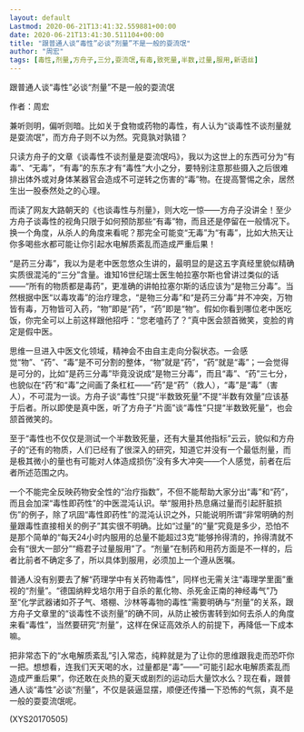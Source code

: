 ```yaml
---
layout: default
Lastmod: 2020-06-21T13:41:32.559881+00:00
date: 2020-06-21T13:41:30.511104+00:00
title: "跟普通人谈“毒性”必谈“剂量”不是一般的耍流氓"
author: "周宏"
tags: [毒性,剂量,方舟子,三分,耍流氓,有毒,致死量,半数,过量,服用,新语丝]
---
```


跟普通人谈“毒性”必谈“剂量”不是一般的耍流氓

作者：周宏

兼听则明，偏听则暗。比如关于食物或药物的毒性，有人认为“谈毒性不谈剂量就是耍流氓”，而方舟子则不以为然。究竟孰对孰错？

只读方舟子的文章《谈毒性不谈剂量是耍流氓吗》，我以为这世上的东西可分为“有毒”、“无毒”，“有毒”的东东才有“毒性”大小之分，要特别注意那些摄入之后很难排出体外或对身体某器官会造成不可逆转之伤害的“毒”物。在提高警惕之余，居然生出一股泰然处之的心理。

而读了网友大路朝天的《也谈毒性与剂量》，则大吃一惊——方舟子没讲全！至少方舟子谈毒性的视角只限于如何预防那些“有毒”物，而且还是停留在一般情况下。换一个角度，从杀人的角度来看呢？那完全可能变“无毒”为“有毒”，比如大热天让你多喝些水都可能让你引起水电解质紊乱而造成严重后果！

“是药三分毒”，我以为是老中医忽悠众生讲的，最明显的是这五字真经里貌似精确实质很混沌的“三分”含量。谁知16世纪瑞士医生帕拉塞尔斯也曾讲过类似的话——“所有的物质都是毒药”，更准确的讲帕拉塞尔斯的话应该为“是物三分毒”。当然根据中医“以毒攻毒”的治疗理念，“是物三分毒”和“是药三分毒”并不冲突，万物皆有毒，万物皆可入药，“物”即是“药”，“药”即是“物”。假如你看到哪位老中医吃饭，你完全可以上前这样跟他招呼：“您老嗑药了？”真中医会颔首微笑，变脸的肯定是假中医。

思维一旦进入中医文化领域，精神会不由自主走向分裂状态。一会感觉“物”、“药”、“毒”是不可分割的整体，“物”就是“药”，“药”就是“毒”；一会觉得是可分的，比如“是药三分毒”毕竟没说成“是物三分毒”，而且“毒”、“药”三七分，也貌似在“药”和“毒”之间画了条杠杠——“药”是“药”（救人），“毒”是“毒”（害人），不可混为一谈。方舟子谈“毒性”只提“半数致死量”不提“半数有效量”应该基于后者。所以即使是真中医，听了方舟子“片面”谈“毒性”只提“半数致死量”，也会颔首微笑的。

至于“毒性也不仅仅是测试一个半数致死量，还有大量其他指标”云云，貌似和方舟子的“还有的物质，人们已经有了很深入的研究，知道它并没有一个最低剂量，而是极其微小的量也有可能对人体造成损伤”没有多大冲突——个人感觉，前者在后者所述范围之内。

一个不能完全反映药物安全性的“治疗指数”，不但不能帮助大家分出“毒”和“药”，而且会加深“毒性即药性”的中医混沌认识。举“服用扑热息痛过量而引起肝脏损伤”的例子，除了巩固“毒性即药性”的混沌认识之外，只能说明所谓“非常明确的剂量跟毒性直接相关的例子”其实很不明确。比如“过量”的“量”究竟是多少，恐怕不是那个简单的“每天24小时内服用的总量不能超过3克”能够拎得清的，拎得清就不会有“很大一部分”“瘾君子过量服用”了。“剂量”在制药和用药方面是不一样的，后者比前者不确定多了，所以具体到服用，必须加上一个遵从医嘱。

普通人没有别要去了解“药理学中有关药物毒性”，同样也无需关注“毒理学里面”重视的“剂量”。“德国纳粹戈培尔用于自杀的氰化物、杀死金正南的神经毒气”乃至“化学武器诸如芥子气、塔棚、沙林等毒物的毒性”需要明确与“剂量”的关系，跟方舟子文章里的“谈毒性不谈剂量”的确不同，从防止被伤害转到如何去杀人的角度来看“毒性”，当然要研究“剂量”，这样在保证高效杀人的前提下，再降低一下成本嘛。

把非常态下的“水电解质紊乱”引入常态，纯粹就是为了让你的思维跟我走而恐吓你一把。想想看，连我们天天喝的水，过量都是“毒”——“可能引起水电解质紊乱而造成严重后果”，你还敢在炎热的夏天或剧烈的运动后大量饮水么？现在看，跟普通人谈“毒性”必谈“剂量”，不仅是装逼显摆，顺便还传播一下恐怖的气氛，真不是一般的耍耍流氓呢。

(XYS20170505)

